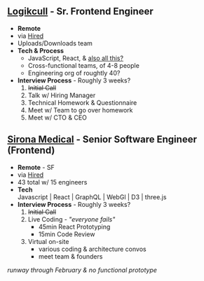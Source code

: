 

## [Logikcull](https://www.logikcull.com/) - Sr. Frontend Engineer
- **Remote** 
- via [Hired](https://hired.com/ivrs/1295603#) 
- Uploads/Downloads team
- **Tech & Process**  
  - JavaScript, React, & [also all this?](https://www.linkedin.com/jobs/view/2635332761/)  
  - Cross-functional teams, of 4-8 people 
  - Engineering org of roughtly 40? 
- **Interview Process** - Roughly 3 weeks?
  1. <strike>Initial Call</strike>
  2. Talk w/ Hiring Manager 
  3. Technical Homework & Questionnaire   
  4. Meet w/ Team to go over homework
  5. Meet w/ CTO & CEO  



## [Sirona Medical](https://sironamedical.com/) - Senior Software Engineer (Frontend) 
- **Remote** - SF
- via [Hired](https://hired.com/ivrs/1293238)  
- 43 total w/ 15 engineers
- **Tech**  
Javascript | React | GraphQL | WebGl | D3 | three.js  
- **Interview Process** - Roughly 3 weeks?
  1. <strike>Initial Call</strike>
  2. Live Coding - *"everyone fails"*  
      - 45min React Prototyping  
      - 15min Code Review  
  3. Virtual on-site  
      - various coding & architecture convos
      - meet team & founders

*runway through February & no functional prototype*

